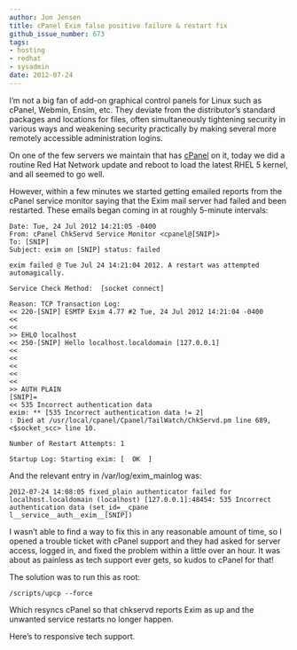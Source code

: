 ```yaml
---
author: Jon Jensen
title: cPanel Exim false positive failure & restart fix
github_issue_number: 673
tags:
- hosting
- redhat
- sysadmin
date: 2012-07-24
---
```


I’m not a big fan of add-on graphical control panels for Linux such as cPanel, Webmin, Ensim, etc. They deviate from the distributor’s standard packages and locations for files, often simultaneously tightening security in various ways and weakening security practically by making several more remotely accessible administration logins.

On one of the few servers we maintain that has [cPanel](https://cpanel.net/) on it, today we did a routine Red Hat Network update and reboot to load the latest RHEL 5 kernel, and all seemed to go well.

However, within a few minutes we started getting emailed reports from the cPanel service monitor saying that the Exim mail server had failed and been restarted. These emails began coming in at roughly 5-minute intervals:

```
Date: Tue, 24 Jul 2012 14:21:05 -0400
From: cPanel ChkServd Service Monitor <cpanel@[SNIP]>
To: [SNIP]
Subject: exim on [SNIP] status: failed

exim failed @ Tue Jul 24 14:21:04 2012. A restart was attempted automagically.

Service Check Method:  [socket connect]

Reason: TCP Transaction Log:
<< 220-[SNIP] ESMTP Exim 4.77 #2 Tue, 24 Jul 2012 14:21:04 -0400
<<
<<
>> EHLO localhost
<< 250-[SNIP] Hello localhost.localdomain [127.0.0.1]
<<
<<
<<
<<
<<
>> AUTH PLAIN
[SNIP]=
<< 535 Incorrect authentication data
exim: ** [535 Incorrect authentication data != 2]
: Died at /usr/local/cpanel/Cpanel/TailWatch/ChkServd.pm line 689, <$socket_scc> line 10.

Number of Restart Attempts: 1

Startup Log: Starting exim: [  OK  ]
```

And the relevant entry in /var/log/exim_mainlog was:

```
2012-07-24 14:08:05 fixed_plain authenticator failed for localhost.localdomain (localhost) [127.0.0.1]:48454: 535 Incorrect authentication data (set_id=__cpane
l__service__auth__exim__[SNIP])
```

I wasn’t able to find a way to fix this in any reasonable amount of time, so I opened a trouble ticket with cPanel support and they had asked for server access, logged in, and fixed the problem within a little over an hour. It was about as painless as tech support ever gets, so kudos to cPanel for that!

The solution was to run this as root:

```
/scripts/upcp --force
```

Which resyncs cPanel so that chkservd reports Exim as up and the unwanted service restarts no longer happen.

Here’s to responsive tech support.
